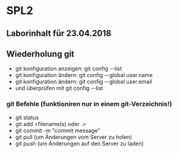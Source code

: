 # SPL2

## Laborinhalt für 23.04.2018

## Wiederholung git 


* git konfiguration anzeigen: git config --list
* git konfiguration ändern: git config --global user.name
* git konfiguration ändern: git config --global user.email
* und überprüfen mit git config --list

### git Befehle (funktioniren nur in einem git-Verzeichnis!)

* git status
* git add <filename(s) oder *.*>
* git commit -m "commit message"
* git pull (um Änderungen vom Server zu holen)
* git push (um Änderungen auf den Server zu laden)
